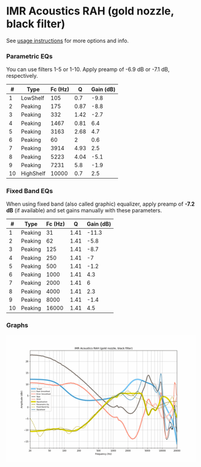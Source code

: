 # IMR Acoustics RAH (gold nozzle, black filter)
See [usage instructions](https://github.com/jaakkopasanen/AutoEq#usage) for more options and info.

### Parametric EQs
You can use filters 1-5 or 1-10. Apply preamp of -6.9 dB or -7.1 dB, respectively.

|   # | Type      |   Fc (Hz) |    Q |   Gain (dB) |
|-----|-----------|-----------|------|-------------|
|   1 | LowShelf  |       105 | 0.7  |        -9.8 |
|   2 | Peaking   |       175 | 0.87 |        -8.8 |
|   3 | Peaking   |       332 | 1.42 |        -2.7 |
|   4 | Peaking   |      1467 | 0.81 |         6.4 |
|   5 | Peaking   |      3163 | 2.68 |         4.7 |
|   6 | Peaking   |        60 | 2    |         0.6 |
|   7 | Peaking   |      3914 | 4.93 |         2.5 |
|   8 | Peaking   |      5223 | 4.04 |        -5.1 |
|   9 | Peaking   |      7231 | 5.8  |        -1.9 |
|  10 | HighShelf |     10000 | 0.7  |         2.5 |

### Fixed Band EQs
When using fixed band (also called graphic) equalizer, apply preamp of **-7.2 dB** (if available) and set gains manually with these parameters.

|   # | Type    |   Fc (Hz) |    Q |   Gain (dB) |
|-----|---------|-----------|------|-------------|
|   1 | Peaking |        31 | 1.41 |       -11.3 |
|   2 | Peaking |        62 | 1.41 |        -5.8 |
|   3 | Peaking |       125 | 1.41 |        -8.7 |
|   4 | Peaking |       250 | 1.41 |        -7   |
|   5 | Peaking |       500 | 1.41 |        -1.2 |
|   6 | Peaking |      1000 | 1.41 |         4.3 |
|   7 | Peaking |      2000 | 1.41 |         6   |
|   8 | Peaking |      4000 | 1.41 |         2.3 |
|   9 | Peaking |      8000 | 1.41 |        -1.4 |
|  10 | Peaking |     16000 | 1.41 |         4.5 |

### Graphs
![](./IMR%20Acoustics%20RAH%20(gold%20nozzle,%20black%20filter).png)
